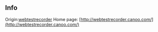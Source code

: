 Info
----

Origin:[webtestrecorder](https://svn.canoo.com/trunk/webtestrecorder/)
Home page: [http://webtestrecorder.canoo.com/](http://webtestrecorder.canoo.com/)
